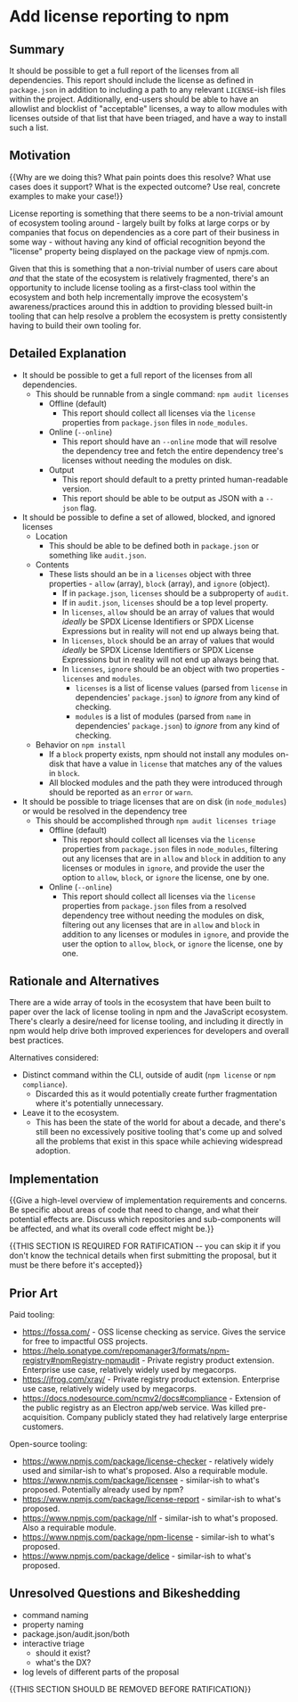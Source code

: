 # Add license reporting to npm

## Summary

It should be possible to get a full report of the licenses from all dependencies. This report should include the license as defined in `package.json` in addition to including a path to any relevant `LICENSE`-ish files within the project. Additionally, end-users should be able to have an allowlist and blocklist of "acceptable" licenses, a way to allow modules with licenses outside of that list that have been triaged, and have a way to install such a list.

## Motivation

{{Why are we doing this? What pain points does this resolve? What use cases does it support? What is the expected outcome? Use real, concrete examples to make your case!}}

License reporting is something that there seems to be a non-trivial amount of ecosystem tooling around - largely built by folks at large corps or by companies that focus on dependencies as a core part of their business in some way - without having any kind of official recognition beyond the "license" property being displayed on the package view of npmjs.com.

Given that this is something that a non-trivial number of users care about _and_ that the state of the ecosystem is relatively fragmented, there's an opportunity to include license tooling as a first-class tool within the ecosystem and both help incrementally improve the ecosystem's awareness/practices around this in addtion to providing blessed built-in tooling that can help resolve a problem the ecosystem is pretty consistently having to build their own tooling for.

## Detailed Explanation

- It should be possible to get a full report of the licenses from all dependencies.
  - This should be runnable from a single command: `npm audit licenses`
    - Offline (default)
      - This report should collect all licenses via the `license` properties from `package.json` files in `node_modules`.
    - Online (`--online`)
      - This report should have an `--online` mode that will resolve the dependency tree and fetch the entire dependency tree's licenses without needing the modules on disk.
    - Output
      - This report should default to a pretty printed human-readable version.
      - This report should be able to be output as JSON with a `--json` flag.
- It should be possible to define a set of allowed, blocked, and ignored licenses
  - Location
    - This should be able to be defined both in `package.json` or something like `audit.json`.
  - Contents
    - These lists should an be in a `licenses` object with three properties - `allow` (array), `block` (array), and `ignore` (object).
      - If in `package.json`, `licenses` should be a subproperty of `audit`.
      - If in `audit.json`, `licenses` should be a top level property.
      - In `licenses`, `allow` should be an array of values that would _ideally_ be SPDX License Identifiers or SPDX License Expressions but in reality will not end up always being that.
      - In `licenses`, `block` should be an array of values that would _ideally_ be SPDX License Identifiers or SPDX License Expressions but in reality will not end up always being that.
      - In `licenses`, `ignore` should be an object with two properties - `licenses` and `modules`.
        - `licenses` is a list of license values (parsed from `license` in dependencies' `package.json`) to _ignore_ from any kind of checking.
        - `modules` is a list of modules (parsed from `name` in dependencies' `package.json`) to _ignore_ from any kind of checking.
  - Behavior on `npm install`
    - If a `block` property exists, npm should not install any modules on-disk that have a value in `license` that matches any of the values in `block`.
    - All blocked modules and the path they were introduced through should be reported as an `error` or `warn`.
- It should be possible to triage licenses that are on disk (in `node_modules`) or would be resolved in the dependency tree
  - This should be accomplished through `npm audit licenses triage`
    - Offline (default)
      - This report should collect all licenses via the `license` properties from `package.json` files in `node_modules`, filtering out any licenses that are in `allow` and  `block` in addition to any licenses or modules in `ignore`, and provide the user the option to `allow`, `block`, or `ignore` the license, one by one.
    - Online (`--online`)
      - This report should collect all licenses via the `license` properties from `package.json` files from a resolved dependency tree without needing the modules on disk, filtering out any licenses that are in `allow` and  `block` in addition to any licenses or modules in `ignore`, and provide the user the option to `allow`, `block`, or `ignore` the license, one by one.

## Rationale and Alternatives

There are a wide array of tools in the ecosystem that have been built to paper over the lack of license tooling in npm and the JavaScript ecosystem. There's clearly a desire/need for license tooling, and including it directly in npm would help drive both improved experiences for developers and overall best practices.

Alternatives considered:

- Distinct command within the CLI, outside of audit (`npm license` or `npm compliance`).
  - Discarded this as it would potentially create further fragmentation where it's potentially unnecessary.
- Leave it to the ecosystem.
  - This has been the state of the world for about a decade, and there's still been no excessively positive tooling that's come up and solved all the problems that exist in this space while achieving widespread adoption.

## Implementation

{{Give a high-level overview of implementation requirements and concerns. Be specific about areas of code that need to change, and what their potential effects are. Discuss which repositories and sub-components will be affected, and what its overall code effect might be.}}

{{THIS SECTION IS REQUIRED FOR RATIFICATION -- you can skip it if you don't know the technical details when first submitting the proposal, but it must be there before it's accepted}}

## Prior Art

Paid tooling:

- https://fossa.com/ - OSS license checking as service. Gives the service for free to impactful OSS projects.
- https://help.sonatype.com/repomanager3/formats/npm-registry#npmRegistry-npmaudit - Private registry product extension. Enterprise use case, relatively widely used by megacorps.
- https://jfrog.com/xray/ - Private registry product extension. Enterprise use case, relatively widely used by megacorps.
- https://docs.nodesource.com/ncmv2/docs#compliance - Extension of the public registry as an Electron app/web service. Was killed pre-acquisition. Company publicly stated they had relatively large enterprise customers.

Open-source tooling:

- https://www.npmjs.com/package/license-checker - relatively widely used and similar-ish to what's proposed. Also a requirable module.
- https://www.npmjs.com/package/licensee - similar-ish to what's proposed. Potentially already used by npm?
- https://www.npmjs.com/package/license-report - similar-ish to what's proposed.
- https://www.npmjs.com/package/nlf - similar-ish to what's proposed. Also a requirable module.
- https://www.npmjs.com/package/npm-license - similar-ish to what's proposed.
- https://www.npmjs.com/package/delice - similar-ish to what's proposed.

## Unresolved Questions and Bikeshedding

- command naming
- property naming
- package.json/audit.json/both
- interactive triage
  - should it exist?
  - what's the DX?
- log levels of different parts of the proposal

{{THIS SECTION SHOULD BE REMOVED BEFORE RATIFICATION}}
